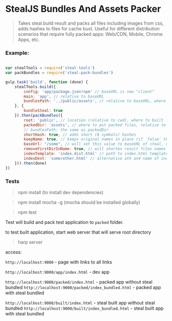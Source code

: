 # StealJS Bundles And Assets Packer

> Takes steal.build result and packs all files including images from css, adds hashes to files for cache bust.
> Useful for different distribution scenarios that require fully packed apps: Web/CDN, Mobile, Chrome Apps, etc.

### Example:
       
   

```javascript

var stealTools = require('steal-tools')
var packBundles = require('steal-pack-bundles')

gulp.task('build', function (done) {
    stealTools.build({
        config: 'app/package.json!npm' // baseURL is now "client"
        main: 'app', // relative to baseURL
        bundlesPath: '../public/assets', // relative to baseURL, where files will be output
    }, {
        bundleSteal: true
    }).then(packBundles({
        root: 'public', // location (relative to cwd), where to built files, this folder is supposed to be public root of http server. 
        packedDir: 'assets', // where to put packed files, relative to root 
        // bundlesPath: the same as packedDir
        shortHash: true, // adds short (8 symbols) hashes
        keepName: true, // keeps original names in place (if `false` there will be only hashes)
        baseUrl: "/some", // will set this value to baseURL of steal, deafult is "/", empty string will not set baseURL at all
        removeFirstDirInName: true, // will shorten result files names 
        indexTemplate: 'index.dist.html' // path to index.html template (relative to cwd), handles template and puts it to {root}/index.html
        indexDest: 'some/other.html' // alternative ath and name of index.html (relative to root), 
    })).then(done)
})

```

### Tests
> npm install (to install dev dependencies)

> npm install mocha -g (mocha should be installed globally)

> npm test

Test will build and pack test application to `packed` folder. 

to test built application, start web server that will serve root directory

> harp server

access:

`http://localhost:9000` - page with links to all links

`http://localhost:9000/app/index.html` - dev app

`http://localhost:9000/packed/index.html` - packed app without steal bundled
`http://localhost:9000/packed/index_bundled.html` - packed app with steal bundled

`http://localhost:9000/built/index.html` - steal built app without steal bundled
`http://localhost:9000/built/index_bundled.html` - steal built app with steal bundled
